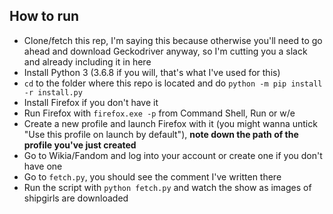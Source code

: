 ## How to run

- Clone/fetch this rep, I'm saying this because otherwise you'll need to go ahead and download Geckodriver anyway, so I'm cutting you a slack and already including it in here
- Install Python 3 (3.6.8 if you will, that's what I've used for this)
- `cd` to the folder where this repo is located and do `python -m pip install -r install.py`
- Install Firefox if you don't have it
- Run Firefox with `firefox.exe -p` from Command Shell, Run or w/e
- Create a new profile and launch Firefox with it (you might wanna untick "Use this profile on launch by default"), **note down the path of the profile you've just created**
- Go to Wikia/Fandom and log into your account or create one if you don't have one
- Go to `fetch.py`, you should see the comment I've written there
- Run the script with `python fetch.py` and watch the show as images of shipgirls are downloaded
